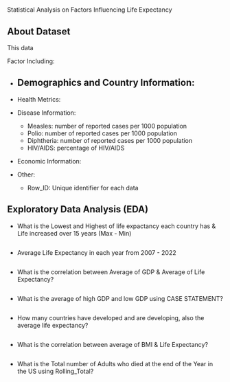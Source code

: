 # 
Statistical Analysis on Factors Influencing Life Expectancy

## About Dataset
This data 

Factor Including:
- Demographics and Country Information:
  -
- Health Metrics:
 
- Disease Information:
  - Measles: number of reported cases per 1000 population
  - Polio: number of reported cases per 1000 population
  - Diphtheria: number of reported cases per 1000 population
  - HIV/AIDS: percentage of HIV/AIDS
- Economic Information:
 
- Other:
  - Row_ID: Unique identifier for each data

## Exploratory Data Analysis (EDA)
- What is the Lowest and Highest of life expactancy each country has & Life increased over 15 years (Max - Min)
```sql
```

- Average Life Expectancy in each year from 2007 - 2022
```sql

```

- What is the correlation between Average of GDP & Average of Life Expectancy?
```sql

```


- What is the average of high GDP and low GDP using CASE STATEMENT?
```sql

```

- How many countries have developed and are developing, also the average life expectancy?
```sql

```

- What is the correlation between average of BMI & Life Expectancy?
```sql

```

- What is the Total number of Adults who died at the end of the Year in the US using Rolling_Total?
```sql

```
